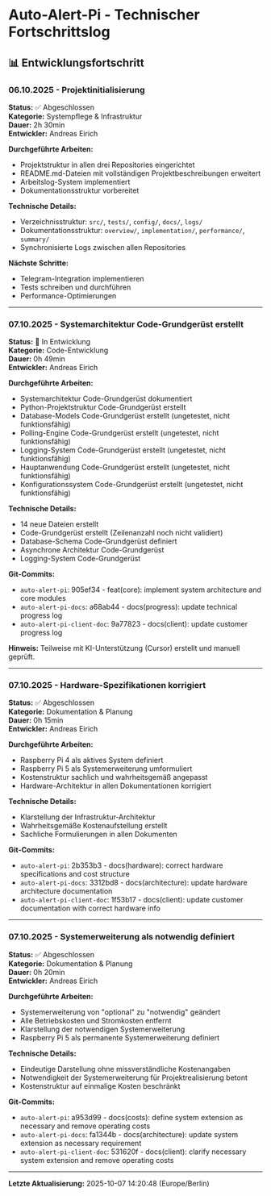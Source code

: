 # Auto-Alert-Pi - Technischer Fortschrittslog

## 📊 Entwicklungsfortschritt

### 06.10.2025 - Projektinitialisierung
**Status:** ✅ Abgeschlossen  
**Kategorie:** Systempflege & Infrastruktur  
**Dauer:** 2h 30min  
**Entwickler:** Andreas Eirich

**Durchgeführte Arbeiten:**
- Projektstruktur in allen drei Repositories eingerichtet
- README.md-Dateien mit vollständigen Projektbeschreibungen erweitert
- Arbeitslog-System implementiert
- Dokumentationsstruktur vorbereitet

**Technische Details:**
- Verzeichnisstruktur: `src/`, `tests/`, `config/`, `docs/`, `logs/`
- Dokumentationsstruktur: `overview/`, `implementation/`, `performance/`, `summary/`
- Synchronisierte Logs zwischen allen Repositories

**Nächste Schritte:**
- Telegram-Integration implementieren
- Tests schreiben und durchführen
- Performance-Optimierungen

---

### 07.10.2025 - Systemarchitektur Code-Grundgerüst erstellt
**Status:** 🔄 In Entwicklung  
**Kategorie:** Code-Entwicklung  
**Dauer:** 0h 49min  
**Entwickler:** Andreas Eirich

**Durchgeführte Arbeiten:**
- Systemarchitektur Code-Grundgerüst dokumentiert
- Python-Projektstruktur Code-Grundgerüst erstellt
- Database-Models Code-Grundgerüst erstellt (ungetestet, nicht funktionsfähig)
- Polling-Engine Code-Grundgerüst erstellt (ungetestet, nicht funktionsfähig)
- Logging-System Code-Grundgerüst erstellt (ungetestet, nicht funktionsfähig)
- Hauptanwendung Code-Grundgerüst erstellt (ungetestet, nicht funktionsfähig)
- Konfigurationssystem Code-Grundgerüst erstellt (ungetestet, nicht funktionsfähig)

**Technische Details:**
- 14 neue Dateien erstellt
- Code-Grundgerüst erstellt (Zeilenanzahl noch nicht validiert)
- Database-Schema Code-Grundgerüst definiert
- Asynchrone Architektur Code-Grundgerüst
- Logging-System Code-Grundgerüst

**Git-Commits:**
- `auto-alert-pi`: 905ef34 - feat(core): implement system architecture and core modules
- `auto-alert-pi-docs`: a68ab44 - docs(progress): update technical progress log
- `auto-alert-pi-client-doc`: 9a77823 - docs(client): update customer progress log

**Hinweis:** Teilweise mit KI-Unterstützung (Cursor) erstellt und manuell geprüft.

---

### 07.10.2025 - Hardware-Spezifikationen korrigiert
**Status:** ✅ Abgeschlossen  
**Kategorie:** Dokumentation & Planung  
**Dauer:** 0h 15min  
**Entwickler:** Andreas Eirich

**Durchgeführte Arbeiten:**
- Raspberry Pi 4 als aktives System definiert
- Raspberry Pi 5 als Systemerweiterung umformuliert
- Kostenstruktur sachlich und wahrheitsgemäß angepasst
- Hardware-Architektur in allen Dokumentationen korrigiert

**Technische Details:**
- Klarstellung der Infrastruktur-Architektur
- Wahrheitsgemäße Kostenaufstellung erstellt
- Sachliche Formulierungen in allen Dokumenten

**Git-Commits:**
- `auto-alert-pi`: 2b353b3 - docs(hardware): correct hardware specifications and cost structure
- `auto-alert-pi-docs`: 3312bd8 - docs(architecture): update hardware architecture documentation
- `auto-alert-pi-client-doc`: 1f53b17 - docs(client): update customer documentation with correct hardware info

---

### 07.10.2025 - Systemerweiterung als notwendig definiert
**Status:** ✅ Abgeschlossen  
**Kategorie:** Dokumentation & Planung  
**Dauer:** 0h 20min  
**Entwickler:** Andreas Eirich

**Durchgeführte Arbeiten:**
- Systemerweiterung von "optional" zu "notwendig" geändert
- Alle Betriebskosten und Stromkosten entfernt
- Klarstellung der notwendigen Systemerweiterung
- Raspberry Pi 5 als permanente Systemerweiterung definiert

**Technische Details:**
- Eindeutige Darstellung ohne missverständliche Kostenangaben
- Notwendigkeit der Systemerweiterung für Projektrealisierung betont
- Kostenstruktur auf einmalige Kosten beschränkt

**Git-Commits:**
- `auto-alert-pi`: a953d99 - docs(costs): define system extension as necessary and remove operating costs
- `auto-alert-pi-docs`: fa1344b - docs(architecture): update system extension as necessary requirement
- `auto-alert-pi-client-doc`: 531620f - docs(client): clarify necessary system extension and remove operating costs

---
**Letzte Aktualisierung:** 2025-10-07 14:20:48 (Europe/Berlin)